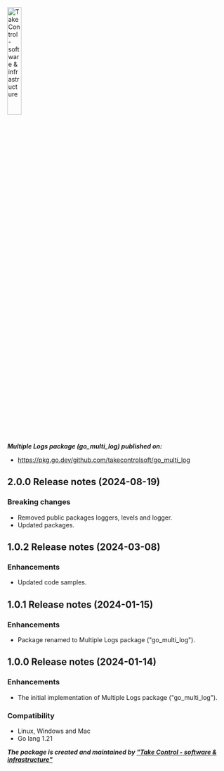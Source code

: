 <img src="https://takecontrolsoft.eu/assets/img/takecontrolsoft-logo-green.png" alt="Take Control - software & infrastructure" width="25%">

***Multiple Logs package (go_multi_log) published on:***
*   https://pkg.go.dev/github.com/takecontrolsoft/go_multi_log

## 2.0.0 Release notes (2024-08-19)
### Breaking changes
* Removed public packages loggers, levels and logger.
* Updated packages.

## 1.0.2 Release notes (2024-03-08)
### Enhancements
* Updated code samples.

## 1.0.1 Release notes (2024-01-15)
### Enhancements
* Package renamed to Multiple Logs package ("go_multi_log").

## 1.0.0 Release notes (2024-01-14)

### Enhancements
* The initial implementation of Multiple Logs package ("go_multi_log").

### Compatibility
* Linux, Windows and Mac
* Go lang 1.21

***The package is created and maintained by **["Take Control - software & infrastructure"](https://takecontrolsoft.eu/)*****
